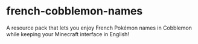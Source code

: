 # french-cobblemon-names
 A resource pack that lets you enjoy French Pokémon names in Cobblemon while keeping your Minecraft interface in English!
